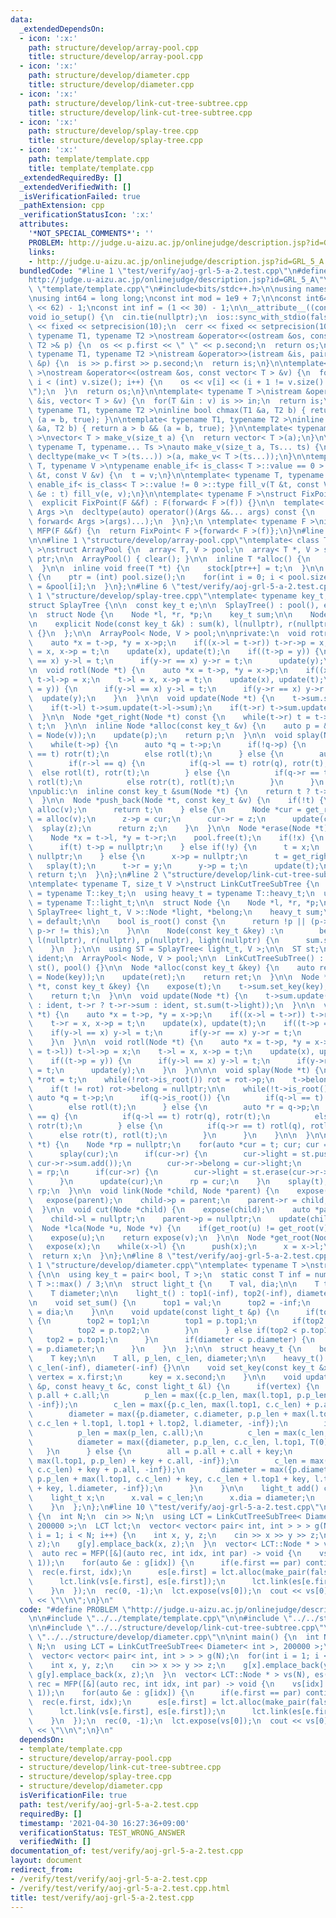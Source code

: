 ```yaml
---
data:
  _extendedDependsOn:
  - icon: ':x:'
    path: structure/develop/array-pool.cpp
    title: structure/develop/array-pool.cpp
  - icon: ':x:'
    path: structure/develop/diameter.cpp
    title: structure/develop/diameter.cpp
  - icon: ':x:'
    path: structure/develop/link-cut-tree-subtree.cpp
    title: structure/develop/link-cut-tree-subtree.cpp
  - icon: ':x:'
    path: structure/develop/splay-tree.cpp
    title: structure/develop/splay-tree.cpp
  - icon: ':x:'
    path: template/template.cpp
    title: template/template.cpp
  _extendedRequiredBy: []
  _extendedVerifiedWith: []
  _isVerificationFailed: true
  _pathExtension: cpp
  _verificationStatusIcon: ':x:'
  attributes:
    '*NOT_SPECIAL_COMMENTS*': ''
    PROBLEM: http://judge.u-aizu.ac.jp/onlinejudge/description.jsp?id=GRL_5_A
    links:
    - http://judge.u-aizu.ac.jp/onlinejudge/description.jsp?id=GRL_5_A
  bundledCode: "#line 1 \"test/verify/aoj-grl-5-a-2.test.cpp\"\n#define PROBLEM \"\
    http://judge.u-aizu.ac.jp/onlinejudge/description.jsp?id=GRL_5_A\"\n\n#line 1\
    \ \"template/template.cpp\"\n#include<bits/stdc++.h>\n\nusing namespace std;\n\
    \nusing int64 = long long;\nconst int mod = 1e9 + 7;\n\nconst int64 infll = (1LL\
    \ << 62) - 1;\nconst int inf = (1 << 30) - 1;\n\n__attribute__((constructor))\n\
    void io_setup() {\n  cin.tie(nullptr);\n  ios::sync_with_stdio(false);\n  cout\
    \ << fixed << setprecision(10);\n  cerr << fixed << setprecision(10);\n}\n\ntemplate<\
    \ typename T1, typename T2 >\nostream &operator<<(ostream &os, const pair< T1,\
    \ T2 >& p) {\n  os << p.first << \" \" << p.second;\n  return os;\n}\n\ntemplate<\
    \ typename T1, typename T2 >\nistream &operator>>(istream &is, pair< T1, T2 >\
    \ &p) {\n  is >> p.first >> p.second;\n  return is;\n}\n\ntemplate< typename T\
    \ >\nostream &operator<<(ostream &os, const vector< T > &v) {\n  for(int i = 0;\
    \ i < (int) v.size(); i++) {\n    os << v[i] << (i + 1 != v.size() ? \" \" : \"\
    \");\n  }\n  return os;\n}\n\ntemplate< typename T >\nistream &operator>>(istream\
    \ &is, vector< T > &v) {\n  for(T &in : v) is >> in;\n  return is;\n}\n\ntemplate<\
    \ typename T1, typename T2 >\ninline bool chmax(T1 &a, T2 b) { return a < b &&\
    \ (a = b, true); }\n\ntemplate< typename T1, typename T2 >\ninline bool chmin(T1\
    \ &a, T2 b) { return a > b && (a = b, true); }\n\ntemplate< typename T = int64\
    \ >\nvector< T > make_v(size_t a) {\n  return vector< T >(a);\n}\n\ntemplate<\
    \ typename T, typename... Ts >\nauto make_v(size_t a, Ts... ts) {\n  return vector<\
    \ decltype(make_v< T >(ts...)) >(a, make_v< T >(ts...));\n}\n\ntemplate< typename\
    \ T, typename V >\ntypename enable_if< is_class< T >::value == 0 >::type fill_v(T\
    \ &t, const V &v) {\n  t = v;\n}\n\ntemplate< typename T, typename V >\ntypename\
    \ enable_if< is_class< T >::value != 0 >::type fill_v(T &t, const V &v) {\n  for(auto\
    \ &e : t) fill_v(e, v);\n}\n\ntemplate< typename F >\nstruct FixPoint : F {\n\
    \  explicit FixPoint(F &&f) : F(forward< F >(f)) {}\n\n  template< typename...\
    \ Args >\n  decltype(auto) operator()(Args &&... args) const {\n    return F::operator()(*this,\
    \ forward< Args >(args)...);\n  }\n};\n \ntemplate< typename F >\ninline decltype(auto)\
    \ MFP(F &&f) {\n  return FixPoint< F >{forward< F >(f)};\n}\n#line 4 \"test/verify/aoj-grl-5-a-2.test.cpp\"\
    \n\n#line 1 \"structure/develop/array-pool.cpp\"\ntemplate< class T, size_t V\
    \ >\nstruct ArrayPool {\n  array< T, V > pool;\n  array< T *, V > stock;\n  int\
    \ ptr;\n\n  ArrayPool() { clear(); }\n\n  inline T *alloc() {\n    return stock[--ptr];\n\
    \  }\n\n  inline void free(T *t) {\n    stock[ptr++] = t;\n  }\n\n  void clear()\
    \ {\n    ptr = (int) pool.size();\n    for(int i = 0; i < pool.size(); i++) stock[i]\
    \ = &pool[i];\n  }\n};\n#line 6 \"test/verify/aoj-grl-5-a-2.test.cpp\"\n\n#line\
    \ 1 \"structure/develop/splay-tree.cpp\"\ntemplate< typename key_t, size_t V >\n\
    struct SplayTree {\n\n  const key_t e;\n\n  SplayTree() : pool(), e(key_t()) {}\n\
    \n  struct Node {\n    Node *l, *r, *p;\n    key_t sum;\n\n    Node() = default;\n\
    \n    explicit Node(const key_t &k) : sum(k), l(nullptr), r(nullptr), p(nullptr)\
    \ {}\n  };\n\n  ArrayPool< Node, V > pool;\n\nprivate:\n  void rotr(Node *t) {\n\
    \    auto *x = t->p, *y = x->p;\n    if((x->l = t->r)) t->r->p = x;\n    t->r\
    \ = x, x->p = t;\n    update(x), update(t);\n    if((t->p = y)) {\n      if(y->l\
    \ == x) y->l = t;\n      if(y->r == x) y->r = t;\n      update(y);\n    }\n  }\n\
    \n  void rotl(Node *t) {\n    auto *x = t->p, *y = x->p;\n    if((x->r = t->l))\
    \ t->l->p = x;\n    t->l = x, x->p = t;\n    update(x), update(t);\n    if((t->p\
    \ = y)) {\n      if(y->l == x) y->l = t;\n      if(y->r == x) y->r = t;\n    \
    \  update(y);\n    }\n  }\n\n  void update(Node *t) {\n    t->sum.set_sum();\n\
    \    if(t->l) t->sum.update(t->l->sum);\n    if(t->r) t->sum.update(t->r->sum);\n\
    \  }\n\n  Node *get_right(Node *t) const {\n    while(t->r) t = t->r;\n    return\
    \ t;\n  }\n\n  inline Node *alloc(const key_t &v) {\n    auto p = &(*pool.alloc()\
    \ = Node(v));\n    update(p);\n    return p;\n  }\n\n  void splay(Node *t) {\n\
    \    while(t->p) {\n      auto *q = t->p;\n      if(!q->p) {\n        if(q->l\
    \ == t) rotr(t);\n        else rotl(t);\n      } else {\n        auto *r = q->p;\n\
    \        if(r->l == q) {\n          if(q->l == t) rotr(q), rotr(t);\n        \
    \  else rotl(t), rotr(t);\n        } else {\n          if(q->r == t) rotl(q),\
    \ rotl(t);\n          else rotr(t), rotl(t);\n        }\n      }\n    }\n  }\n\
    \npublic:\n  inline const key_t &sum(Node *t) {\n    return t ? t->sum : e;\n\
    \  }\n\n  Node *push_back(Node *t, const key_t &v) {\n    if(!t) {\n      t =\
    \ alloc(v);\n      return t;\n    } else {\n      Node *cur = get_right(t), *z\
    \ = alloc(v);\n      z->p = cur;\n      cur->r = z;\n      update(cur);\n    \
    \  splay(z);\n      return z;\n    }\n  }\n\n  Node *erase(Node *t) {\n    splay(t);\n\
    \    Node *x = t->l, *y = t->r;\n    pool.free(t);\n    if(!x) {\n      t = y;\n\
    \      if(t) t->p = nullptr;\n    } else if(!y) {\n      t = x;\n      t->p =\
    \ nullptr;\n    } else {\n      x->p = nullptr;\n      t = get_right(x);\n   \
    \   splay(t);\n      t->r = y;\n      y->p = t;\n      update(t);\n    }\n   \
    \ return t;\n  }\n};\n#line 2 \"structure/develop/link-cut-tree-subtree.cpp\"\n\
    \ntemplate< typename T, size_t V >\nstruct LinkCutTreeSubTree {\n  using key_t\
    \ = typename T::key_t;\n  using heavy_t = typename T::heavy_t;\n  using light_t\
    \ = typename T::light_t;\n\n  struct Node {\n    Node *l, *r, *p;\n\n    typename\
    \ SplayTree< light_t, V >::Node *light, *belong;\n    heavy_t sum;\n\n    Node()\
    \ = default;\n\n    bool is_root() const {\n      return !p || (p->l != this &&\
    \ p->r != this);\n    }\n\n    Node(const key_t &key) :\n        belong(nullptr),\
    \ l(nullptr), r(nullptr), p(nullptr), light(nullptr) {\n      sum.set_key(key);\n\
    \    }\n  };\n\n  using ST = SplayTree< light_t, V >;\n\n  ST st;\n  const heavy_t\
    \ ident;\n  ArrayPool< Node, V > pool;\n\n  LinkCutTreeSubTree() : ident(heavy_t()),\
    \ st(), pool() {}\n\n  Node *alloc(const key_t &key) {\n    auto ret = &(*pool.alloc()\
    \ = Node(key));\n    update(ret);\n    return ret;\n  }\n\n  Node *set_key(Node\
    \ *t, const key_t &key) {\n    expose(t);\n    t->sum.set_key(key);\n    update(t);\n\
    \    return t;\n  }\n\n  void update(Node *t) {\n    t->sum.update(t->l ? t->l->sum\
    \ : ident, t->r ? t->r->sum : ident, st.sum(t->light));\n  }\n\n  void rotr(Node\
    \ *t) {\n    auto *x = t->p, *y = x->p;\n    if((x->l = t->r)) t->r->p = x;\n\
    \    t->r = x, x->p = t;\n    update(x), update(t);\n    if((t->p = y)) {\n  \
    \    if(y->l == x) y->l = t;\n      if(y->r == x) y->r = t;\n      update(y);\n\
    \    }\n  }\n\n  void rotl(Node *t) {\n    auto *x = t->p, *y = x->p;\n    if((x->r\
    \ = t->l)) t->l->p = x;\n    t->l = x, x->p = t;\n    update(x), update(t);\n\
    \    if((t->p = y)) {\n      if(y->l == x) y->l = t;\n      if(y->r == x) y->r\
    \ = t;\n      update(y);\n    }\n  }\n\n\n  void splay(Node *t) {\n\n    Node\
    \ *rot = t;\n    while(!rot->is_root()) rot = rot->p;\n    t->belong = rot->belong;\n\
    \    if(t != rot) rot->belong = nullptr;\n\n    while(!t->is_root()) {\n     \
    \ auto *q = t->p;\n      if(q->is_root()) {\n        if(q->l == t) rotr(t);\n\
    \        else rotl(t);\n      } else {\n        auto *r = q->p;\n        if(r->l\
    \ == q) {\n          if(q->l == t) rotr(q), rotr(t);\n          else rotl(t),\
    \ rotr(t);\n        } else {\n          if(q->r == t) rotl(q), rotl(t);\n    \
    \      else rotr(t), rotl(t);\n        }\n      }\n    }\n\n  }\n\n\n  Node *expose(Node\
    \ *t) {\n    Node *rp = nullptr;\n    for(auto *cur = t; cur; cur = cur->p) {\n\
    \      splay(cur);\n      if(cur->r) {\n        cur->light = st.push_back(cur->light,\
    \ cur->r->sum.add());\n        cur->r->belong = cur->light;\n      }\n      cur->r\
    \ = rp;\n      if(cur->r) {\n        cur->light = st.erase(cur->r->belong);\n\
    \      }\n      update(cur);\n      rp = cur;\n    }\n    splay(t);\n    return\
    \ rp;\n  }\n\n  void link(Node *child, Node *parent) {\n    expose(child);\n \
    \   expose(parent);\n    child->p = parent;\n    parent->r = child;\n    update(parent);\n\
    \  }\n\n  void cut(Node *child) {\n    expose(child);\n    auto *parent = child->l;\n\
    \    child->l = nullptr;\n    parent->p = nullptr;\n    update(child);\n  }\n\n\
    \  Node *lca(Node *u, Node *v) {\n    if(get_root(u) != get_root(v)) return nullptr;\n\
    \    expose(u);\n    return expose(v);\n  }\n\n  Node *get_root(Node *x) {\n \
    \   expose(x);\n    while(x->l) {\n      push(x);\n      x = x->l;\n    }\n  \
    \  return x;\n  }\n};\n#line 8 \"test/verify/aoj-grl-5-a-2.test.cpp\"\n\n#line\
    \ 1 \"structure/develop/diameter.cpp\"\ntemplate< typename T >\nstruct Diameter\
    \ {\n\n  using key_t = pair< bool, T >;\n  static const T inf = numeric_limits<\
    \ T >::max() / 3;\n\n  struct light_t {\n    T val, dia;\n\n    T top1, top2;\n\
    \    T diameter;\n\n    light_t() : top1(-inf), top2(-inf), diameter(-inf) {}\n\
    \n    void set_sum() {\n      top1 = val;\n      top2 = -inf;\n      diameter\
    \ = dia;\n    }\n\n    void update(const light_t &p) {\n      if(top1 < p.top1)\
    \ {\n        top2 = top1;\n        top1 = p.top1;\n        if(top2 < p.top2) {\n\
    \          top2 = p.top2;\n        }\n      } else if(top2 < p.top1) {\n     \
    \   top2 = p.top1;\n      }\n      if(diameter < p.diameter) {\n        diameter\
    \ = p.diameter;\n      }\n    }\n  };\n\n  struct heavy_t {\n    bool vertex;\n\
    \    T key;\n\n    T all, p_len, c_len, diameter;\n\n    heavy_t() : all(0), p_len(-inf),\
    \ c_len(-inf), diameter(-inf) {}\n\n    void set_key(const key_t &x) {\n     \
    \ vertex = x.first;\n      key = x.second;\n    }\n\n    void update(const heavy_t\
    \ &p, const heavy_t &c, const light_t &l) {\n      if(vertex) {\n        all =\
    \ p.all + c.all;\n        p_len = max({c.p_len, max(l.top1, p.p_len) + c.all,\
    \ -inf});\n        c_len = max({p.c_len, max(l.top1, c.c_len) + p.all, -inf});\n\
    \        diameter = max({p.diameter, c.diameter, p.p_len + max(l.top1, c.c_len),\
    \ c.c_len + l.top1, l.top1 + l.top2, l.diameter, -inf});\n        if(key) {\n\
    \          p_len = max(p_len, c.all);\n          c_len = max(c_len, p.all);\n\
    \          diameter = max({diameter, p.p_len, c.c_len, l.top1, T(0)});\n     \
    \   }\n      } else {\n        all = p.all + c.all + key;\n        p_len = max({c.p_len,\
    \ max(l.top1, p.p_len) + key + c.all, -inf});\n        c_len = max({p.c_len, max(l.top1,\
    \ c.c_len) + key + p.all, -inf});\n        diameter = max({p.diameter, c.diameter,\
    \ p.p_len + max(l.top1, c.c_len) + key, c.c_len + l.top1 + key, l.top1 + l.top2\
    \ + key, l.diameter, -inf});\n      }\n    }\n\n    light_t add() const {\n  \
    \    light_t x;\n      x.val = c_len;\n      x.dia = diameter;\n      return x;\n\
    \    }\n  };\n};\n#line 10 \"test/verify/aoj-grl-5-a-2.test.cpp\"\n\nint main()\
    \ {\n  int N;\n  cin >> N;\n  using LCT = LinkCutTreeSubTree< Diameter< int >,\
    \ 200000 >;\n  LCT lct;\n  vector< vector< pair< int, int > > > g(N);\n  for(int\
    \ i = 1; i < N; i++) {\n    int x, y, z;\n    cin >> x >> y >> z;\n    g[x].emplace_back(y,\
    \ z);\n    g[y].emplace_back(x, z);\n  }\n  vector< LCT::Node * > vs(N), es(N);\n\
    \  auto rec = MFP([&](auto rec, int idx, int par) -> void {\n    vs[idx] = lct.alloc(make_pair(true,\
    \ 1));\n    for(auto &e : g[idx]) {\n      if(e.first == par) continue;\n    \
    \  rec(e.first, idx);\n      es[e.first] = lct.alloc(make_pair(false, e.second));\n\
    \      lct.link(vs[e.first], es[e.first]);\n      lct.link(es[e.first], vs[idx]);\n\
    \    }\n  });\n  rec(0, -1);\n  lct.expose(vs[0]);\n  cout << vs[0]->sum.diameter\
    \ << \"\\n\";\n}\n"
  code: "#define PROBLEM \"http://judge.u-aizu.ac.jp/onlinejudge/description.jsp?id=GRL_5_A\"\
    \n\n#include \"../../template/template.cpp\"\n\n#include \"../../structure/develop/array-pool.cpp\"\
    \n\n#include \"../../structure/develop/link-cut-tree-subtree.cpp\"\n\n#include\
    \ \"../../structure/develop/diameter.cpp\"\n\nint main() {\n  int N;\n  cin >>\
    \ N;\n  using LCT = LinkCutTreeSubTree< Diameter< int >, 200000 >;\n  LCT lct;\n\
    \  vector< vector< pair< int, int > > > g(N);\n  for(int i = 1; i < N; i++) {\n\
    \    int x, y, z;\n    cin >> x >> y >> z;\n    g[x].emplace_back(y, z);\n   \
    \ g[y].emplace_back(x, z);\n  }\n  vector< LCT::Node * > vs(N), es(N);\n  auto\
    \ rec = MFP([&](auto rec, int idx, int par) -> void {\n    vs[idx] = lct.alloc(make_pair(true,\
    \ 1));\n    for(auto &e : g[idx]) {\n      if(e.first == par) continue;\n    \
    \  rec(e.first, idx);\n      es[e.first] = lct.alloc(make_pair(false, e.second));\n\
    \      lct.link(vs[e.first], es[e.first]);\n      lct.link(es[e.first], vs[idx]);\n\
    \    }\n  });\n  rec(0, -1);\n  lct.expose(vs[0]);\n  cout << vs[0]->sum.diameter\
    \ << \"\\n\";\n}\n"
  dependsOn:
  - template/template.cpp
  - structure/develop/array-pool.cpp
  - structure/develop/link-cut-tree-subtree.cpp
  - structure/develop/splay-tree.cpp
  - structure/develop/diameter.cpp
  isVerificationFile: true
  path: test/verify/aoj-grl-5-a-2.test.cpp
  requiredBy: []
  timestamp: '2021-04-30 16:27:36+09:00'
  verificationStatus: TEST_WRONG_ANSWER
  verifiedWith: []
documentation_of: test/verify/aoj-grl-5-a-2.test.cpp
layout: document
redirect_from:
- /verify/test/verify/aoj-grl-5-a-2.test.cpp
- /verify/test/verify/aoj-grl-5-a-2.test.cpp.html
title: test/verify/aoj-grl-5-a-2.test.cpp
---
```

